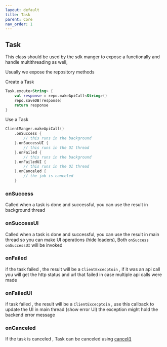 ```yaml
---
layout: default
title: Task
parent: Core
nav_order: 1
---
```


## Task

This class should be used by the sdk manger to expose a functionally and handle multithreading as well,

Usually we expose the repository methods

Create a Task

```kotlin
Task.excute<String> {
    val response = repo.makeApiCall<String>()
    repo.saveDB(response)
    return response
}
```

Use a Task

```kotlin
ClientManger.makeApiCall()
    .onSuccess {
        // this runs in the background
    }.onSuccessUI {
        // this runs in the UI thread
    }.onFailed {
        // this runs in the background
    }.onFailedUI {
        // this runs in the UI thread
    }.onCanceled {
        // the job is canceled 
    }
```

### onSuccess
Called when a task is done and successful, you can use the result in background thread 
### onSuccessUI
Called when a task is done and successful, you can use the result in main thread so you can make UI operations (hide loaders), 
Both `onSuccess` `onSuccessUI` will be invoked
### onFailed
if the task failed , the result will be a `ClientExcecptoin` , 
if it was an api call you will get the http status and url that failed in case multiple api calls were made
### onFailedUI
if task failed , the result will be a `ClientExcecptoin` , use this callback to update the UI in main thread (show error UI)
the exception might hold the backend error message 
### onCanceled
If the task is canceled , 
Task can be canceled using [cancel()](https://telereso.github.io/kmp-core/docs/core/0.0.10/-core/io.telereso.kmp.core/-task/index.html#1617735642%2FFunctions%2F-864720431)

